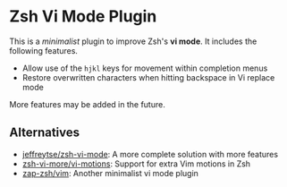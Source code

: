 # Zsh Vi Mode Plugin

This is a _minimalist_ plugin to improve Zsh's **vi mode**. It includes the following features.

- Allow use of the `hjkl` keys for movement within completion menus
- Restore overwritten characters when hitting backspace in Vi replace mode

More features may be added in the future.

## Alternatives

- [jeffreytse/zsh-vi-mode](https://github.com/jeffreytse/zsh-vi-mode): A more complete solution with more features
- [zsh-vi-more/vi-motions](https://github.com/zsh-vi-more/vi-motions): Support for extra Vim motions in Zsh
- [zap-zsh/vim](https://github.com/zap-zsh/vim): Another minimalist vi mode plugin

